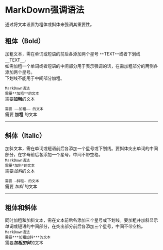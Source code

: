 # MarkDown强调语法
通过将文本设置为粗体或斜体来强调其重要性。  

## 粗体（Bold）
加粗文本，需在单词或短语的前后各添加两个星号 `**`TEXT`**`或者下划线`__`TEXT`__`。  
如需加粗一个单词或者短语的中间部分用于表示强调的话，在需加粗部分的两侧各添加两个星号。  
下划线不能用于中间部分加粗。  

`MarkDown语法`  
`需要**加粗**的文本`  
需要**加粗**的文本

`需要 ——加粗—— 的文本`  
需要 __加粗__ 的文本
***
## 斜体（ltalic）
加斜文本，需在单词或短语前后各添加一个星号或下划线。要斜体突出单词的中间部分，在字母前后各添加一个星号，中间不带空格。  
`MarkDown语法`  
`需要*加斜*的文本`  
需要*加斜*的文本

`需要 —斜粗— 的文本`  
需要 _加斜_ 的文本
***
## 粗体和斜体
同时加粗和加斜文本，需在文本前后各添加三个星号或下划线。要加粗并加斜显示单词或短语的中间部分，在突出部分前后各添加三个星号，中间不带空格。  
`MarkDown语法`  
`需要***加粗加斜***的文本`  
需要***加粗加斜***的文本

